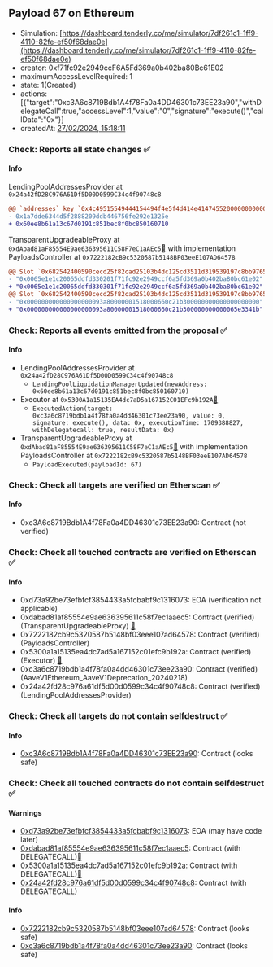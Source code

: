 ## Payload 67 on Ethereum

- Simulation: [https://dashboard.tenderly.co/me/simulator/7df261c1-1ff9-4110-82fe-ef50f68dae0e](https://dashboard.tenderly.co/me/simulator/7df261c1-1ff9-4110-82fe-ef50f68dae0e)
- creator: 0xf71fc92e2949ccF6A5Fd369a0b402ba80Bc61E02
- maximumAccessLevelRequired: 1
- state: 1(Created)
- actions: [{"target":"0xc3A6c8719Bdb1A4f78Fa0a4DD46301c73EE23a90","withDelegateCall":true,"accessLevel":1,"value":"0","signature":"execute()","callData":"0x"}]
- createdAt: [27/02/2024, 15:18:11](https://etherscan.io/tx/0x6ddbe2aef2e1bd92455816600d4c48995876878df3e97bd0dd3bc7043a3c6812)

### Check: Reports all state changes :white_check_mark:

#### Info


LendingPoolAddressesProvider at `0x24a42fD28C976A61Df5D00D0599C34c4f90748c8`
```diff
@@ `addresses` key `0x4c49515549444154494f4e5f4d414e4147455200000000000000000000000000` @@
- 0x1a7dde6344d5f2888209ddb446756fe292e1325e
+ 0x60ee8b61a13c67d0191c851bec8f0bc850160710

```

TransparentUpgradeableProxy at `0xdAbad81aF85554E9ae636395611C58F7eC1aAEc5`[:ghost:](https://github.com/bgd-labs/aave-address-book "GovernanceV3Ethereum.PAYLOADS_CONTROLLER") with implementation PayloadsController at `0x7222182cB9c5320587b5148BF03eeE107AD64578`
```diff
@@ Slot `0x682542400590cecd25f82cad25103b4dc125cd3511d319539197c8bb9765a74f` @@
- "0x0065e1e1c20065ddfd330201f71fc92e2949ccf6a5fd369a0b402ba80bc61e02"
+ "0x0065e1e1c20065ddfd330301f71fc92e2949ccf6a5fd369a0b402ba80bc61e02"
@@ Slot `0x682542400590cecd25f82cad25103b4dc125cd3511d319539197c8bb9765a750` @@
- "0x000000000000000000093a80000001518000660c21b300000000000000000000"
+ "0x000000000000000000093a80000001518000660c21b300000000000065e3341b"
```


### Check: Reports all events emitted from the proposal :white_check_mark:

#### Info

- LendingPoolAddressesProvider at `0x24a42fD28C976A61Df5D00D0599C34c4f90748c8`
  - `LendingPoolLiquidationManagerUpdated(newAddress: 0x60ee8b61a13c67d0191c851bec8f0bc850160710)`
- Executor at `0x5300A1a15135EA4dc7aD5a167152C01EFc9b192A`[:ghost:](https://github.com/bgd-labs/aave-address-book "AaveV2Ethereum.POOL_ADMIN, AaveV2EthereumAMM.POOL_ADMIN, AaveV3Ethereum.ACL_ADMIN, GovernanceV3Ethereum.EXECUTOR_LVL_1")
  - `ExecutedAction(target: 0xc3a6c8719bdb1a4f78fa0a4dd46301c73ee23a90, value: 0, signature: execute(), data: 0x, executionTime: 1709388827, withDelegatecall: true, resultData: 0x)`
- TransparentUpgradeableProxy at `0xdAbad81aF85554E9ae636395611C58F7eC1aAEc5`[:ghost:](https://github.com/bgd-labs/aave-address-book "GovernanceV3Ethereum.PAYLOADS_CONTROLLER") with implementation PayloadsController at `0x7222182cB9c5320587b5148BF03eeE107AD64578`
  - `PayloadExecuted(payloadId: 67)`

### Check: Check all targets are verified on Etherscan :white_check_mark:

#### Info

- 0xc3A6c8719Bdb1A4f78Fa0a4DD46301c73EE23a90: Contract (not verified) 

### Check: Check all touched contracts are verified on Etherscan :white_check_mark:

#### Info

- 0xd73a92be73efbfcf3854433a5fcbabf9c1316073: EOA (verification not applicable)
- 0xdabad81af85554e9ae636395611c58f7ec1aaec5: Contract (verified) (TransparentUpgradeableProxy) [:ghost:](https://github.com/bgd-labs/aave-address-book "GovernanceV3Ethereum.PAYLOADS_CONTROLLER")
- 0x7222182cb9c5320587b5148bf03eee107ad64578: Contract (verified) (PayloadsController) 
- 0x5300a1a15135ea4dc7ad5a167152c01efc9b192a: Contract (verified) (Executor) [:ghost:](https://github.com/bgd-labs/aave-address-book "AaveV2Ethereum.POOL_ADMIN, AaveV2EthereumAMM.POOL_ADMIN, AaveV3Ethereum.ACL_ADMIN, GovernanceV3Ethereum.EXECUTOR_LVL_1")
- 0xc3a6c8719bdb1a4f78fa0a4dd46301c73ee23a90: Contract (verified) (AaveV1Ethereum_AaveV1Deprecation_20240218) 
- 0x24a42fd28c976a61df5d00d0599c34c4f90748c8: Contract (verified) (LendingPoolAddressesProvider) 

### Check: Check all targets do not contain selfdestruct :white_check_mark:

#### Info

- [0xc3A6c8719Bdb1A4f78Fa0a4DD46301c73EE23a90](https://etherscan.io/address/0xc3A6c8719Bdb1A4f78Fa0a4DD46301c73EE23a90): Contract (looks safe)

### Check: Check all touched contracts do not contain selfdestruct :white_check_mark:

#### Warnings

- [0xd73a92be73efbfcf3854433a5fcbabf9c1316073](https://etherscan.io/address/0xd73a92be73efbfcf3854433a5fcbabf9c1316073): EOA (may have code later)
- [0xdabad81af85554e9ae636395611c58f7ec1aaec5](https://etherscan.io/address/0xdabad81af85554e9ae636395611c58f7ec1aaec5): Contract (with DELEGATECALL)[:ghost:](https://github.com/bgd-labs/aave-address-book "GovernanceV3Ethereum.PAYLOADS_CONTROLLER")
- [0x5300a1a15135ea4dc7ad5a167152c01efc9b192a](https://etherscan.io/address/0x5300a1a15135ea4dc7ad5a167152c01efc9b192a): Contract (with DELEGATECALL)[:ghost:](https://github.com/bgd-labs/aave-address-book "AaveV2Ethereum.POOL_ADMIN, AaveV2EthereumAMM.POOL_ADMIN, AaveV3Ethereum.ACL_ADMIN, GovernanceV3Ethereum.EXECUTOR_LVL_1")
- [0x24a42fd28c976a61df5d00d0599c34c4f90748c8](https://etherscan.io/address/0x24a42fd28c976a61df5d00d0599c34c4f90748c8): Contract (with DELEGATECALL)

#### Info

- [0x7222182cb9c5320587b5148bf03eee107ad64578](https://etherscan.io/address/0x7222182cb9c5320587b5148bf03eee107ad64578): Contract (looks safe)
- [0xc3a6c8719bdb1a4f78fa0a4dd46301c73ee23a90](https://etherscan.io/address/0xc3a6c8719bdb1a4f78fa0a4dd46301c73ee23a90): Contract (looks safe)

